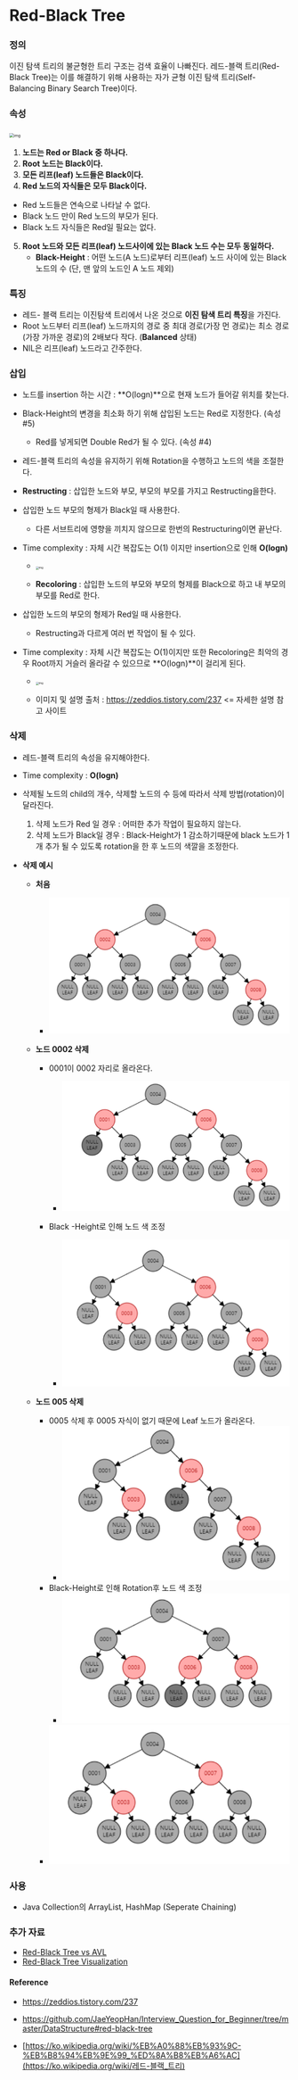 





# Red-Black Tree

### 정의 

이진 탐색 트리의 불균형한 트리 구조는 검색 효율이 나빠진다. 레드-블랙 트리(Red-Black Tree)는 이를 해결하기 위해 사용하는 자가 균형 이진 탐색 트리(Self-Balancing Binary Search Tree)이다.



### 속성

 <img src="https://upload.wikimedia.org/wikipedia/commons/thumb/6/66/Red-black_tree_example.svg/2880px-Red-black_tree_example.svg.png" alt="img" style="zoom: 50%;" /> 



1. **노드는 Red or Black 중 하나다.**
2. **Root 노드는 Black이다.**
3. **모든 리프(leaf) 노드들은 Black이다.**
4.  **Red 노드의 자식들은 모두 Black이다.**
   - Red 노드들은 연속으로 나타날 수 없다.
   - Black 노드 만이 Red 노드의 부모가 된다.
   - Black 노드 자식들은 Red일 필요는 없다.
5. **Root 노드와 모든 리프(leaf) 노드사이에 있는 Black 노드 수는 모두 동일하다.** 
   - **Black-Height** : 어떤 노드(A 노드)로부터 리프(leaf) 노드 사이에 있는 Black 노드의 수 (단, 맨 앞의 노드인 A 노드 제외) 

### 특징

- 레드- 블랙 트리는 이진탐색 트리에서 나온 것으로 **이진 탐색 트리 특징**을 가진다.
- Root 노드부터 리프(leaf) 노드까지의 경로 중  최대 경로(가장 먼 경로)는 최소 경로(가장 가까운 경로)의 2배보다 작다. (**Balanced** 상태)
- NIL은 리프(leaf) 노드라고 간주한다.



### 삽입

- 노드를 insertion 하는 시간 : **O(logn)**으로 현재 노드가 들어갈 위치를 찾는다.

- Black-Height의 변경을 최소화 하기 위해 삽입된 노드는 Red로 지정한다. (속성 #5)

  - Red를 넣게되면 Double Red가 될 수 있다. (속성 #4)

-  레드-블랙 트리의 속성을 유지하기 위해 Rotation을 수행하고 노드의 색을 조절한다. 

  -  **Restructing** : 삽입한 노드와 부모, 부모의 부모를 가지고 Restructing을한다.
- 삽입한 노드 부모의 형제가 Black일 때 사용한다.
    - 다른 서브트리에 영향을 끼치지 않으므로 한번의 Restructuring이면 끝난다.
- Time complexity : 자체 시간 복잡도는 O(1) 이지만 insertion으로 인해 **O(logn)**
    - <img src="https://t1.daumcdn.net/cfile/tistory/998F903359CF658617" alt="img" style="zoom: 33%;" /> 

  - **Recoloring** : 삽입한 노드의 부모와 부모의 형제를 Black으로 하고 내 부모의 부모를 Red로 한다. 
- 삽입한 노드의 부모의 형제가 Red일 때 사용한다. 
    - Restructing과 다르게 여러 번 작업이 될 수 있다.
- Time complexity : 자체 시간 복잡도는 O(1)이지만 또한 Recoloring은 최악의 경우 Root까지 거슬러 올라갈 수 있으므로 **O(logn)**이 걸리게 된다. 
    - <img src="https://t1.daumcdn.net/cfile/tistory/9956CA3359CF658708" alt="img" style="zoom: 33%;" /> 

  - 이미지 및 설명 출처 : https://zeddios.tistory.com/237  <=  자세한 설명 참고 사이트

### 삭제

- 레드-블랙 트리의 속성을 유지해야한다.
- Time complexity : **O(logn)**
- 삭제될 노드의 child의 개수, 삭제할 노드의 수 등에 따라서 삭제 방법(rotation)이 달라진다.
  1. 삭제 노드가 Red 일 경우 : 어떠한 추가 작업이 필요하지 않는다. 
  2. 삭제 노드가 Black일 경우 : Black-Height가 1 감소하기때문에 black 노드가 1개 추가 될 수 있도록 rotation을 한 후 노드의 색깔을 조정한다. 

- **삭제 예시**
  - **처음**
    
    - ![img](./images/[RBT]example_1.PNG)
  - **노드 0002 삭제**
    - 0001이 0002 자리로 올라온다.
      
      - ![img](../_Images/[RBT]example_2.png)
      
    - Black -Height로 인해 노드 색 조정
      
      - ![img](../_Images/[RBT]example_3.png)
  - **노드 005 삭제**
    - 0005 삭제 후 0005 자식이 없기 때문에 Leaf 노드가 올라온다.
      - ![img](../_Images/[RBT]example_4.png)
    - Black-Height로 인해 Rotation후 노드 색 조정
      - ![img](../_Images/[RBT]example_5.png)
    - ![img](../_Images/[RBT]example_6.png)

### 사용

- Java Collection의 ArrayList, HashMap (Seperate Chaining)

  

### 추가 자료

- [Red-Black Tree vs AVL]( [https://velog.io/@agugu95/%EC%9D%B4%EC%A7%84-%ED%8A%B8%EB%A6%AC%EC%9D%98-%EA%B7%A0%ED%98%95-RED-BALCKAVL](https://velog.io/@agugu95/이진-트리의-균형-RED-BALCKAVL) ) 
- [Red-Black Tree Visualization](https://www.cs.usfca.edu/~galles/visualization/RedBlack.html)

#### Reference

-   https://zeddios.tistory.com/237 

-  https://github.com/JaeYeopHan/Interview_Question_for_Beginner/tree/master/DataStructure#red-black-tree 

-  [https://ko.wikipedia.org/wiki/%EB%A0%88%EB%93%9C-%EB%B8%94%EB%9E%99_%ED%8A%B8%EB%A6%AC](https://ko.wikipedia.org/wiki/레드-블랙_트리) 